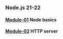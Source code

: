 ### Node.js 21-22

#### [Module-01](https://github.com/IvanFesenko/Node21-22/tree/01-node-basics) Node basics

#### [Module-02](https://github.com/IvanFesenko/Node21-22/tree/02-http-server) HTTP server
